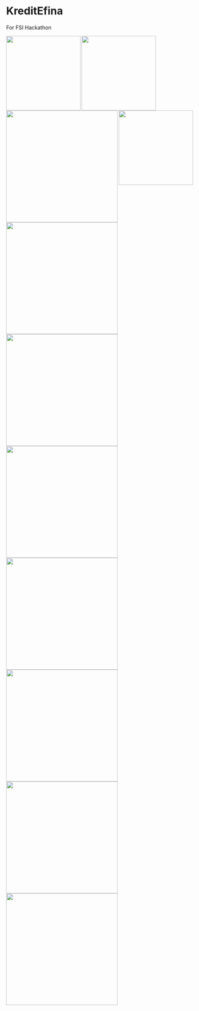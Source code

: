 # KreditEfina
For FSI Hackathon 

<img align='left'  src="https://github.com/1Soyebo/KreditEfina/blob/master/images/addcardview.png" width="200"/>
<img src="https://github.com/1Soyebo/KreditEfina/blob/master/images/borrowermainpage.png" width="200"/>
<img src="https://github.com/1Soyebo/KreditEfina/blob/master/images/creditscoretest.png" width="200"/>

<img align='left' src="https://github.com/1Soyebo/KreditEfina/blob/master/images/creditscorepage.png" width="300"/>

<img align='left' src="https://github.com/1Soyebo/KreditEfina/blob/master/images/landingpage.png" width="300"/>
<img src="https://github.com/1Soyebo/KreditEfina/blob/master/images/languagepage.png" width="300"/>

<img align='left' src="https://github.com/1Soyebo/KreditEfina/blob/master/images/loangivermain.png" width="300"/>
<img src="https://github.com/1Soyebo/KreditEfina/blob/master/images/myloanstab.png" width="300"/>

<img align='left' src="https://github.com/1Soyebo/KreditEfina/blob/master/images/profilepage.png" width="300"/>
<img src="https://github.com/1Soyebo/KreditEfina/blob/master/images/requestforloan.png" width="300"/>

<img src="https://github.com/1Soyebo/KreditEfina/blob/master/images/sampleloan.png" width="300"/>




